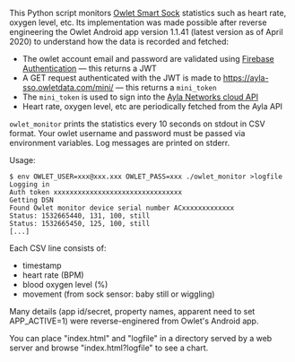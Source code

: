 This Python script monitors [Owlet Smart Sock](https://owletcare.com/)
statistics such as heart rate, oxygen level, etc. Its implementation was made
possible after reverse engineering the Owlet Android app version 1.1.41
(latest version as of April 2020) to understand how the data is recorded
and fetched:

* The owlet account email and password are validated using [Firebase Authentication](https://firebase.google.com/docs/auth) — this returns a JWT
* A GET request authenticated with the JWT is made to https://ayla-sso.owletdata.com/mini/ — this returns a `mini_token`
* The `mini_token` is used to sign into the [Ayla Networks cloud API](https://developer.aylanetworks.com/apibrowser/)
* Heart rate, oxygen level, etc are periodically fetched from the Ayla API

`owlet_monitor` prints the statistics every 10 seconds on stdout in CSV format.
Your owlet username and password must be passed via environment variables. Log
messages are printed on stderr.

Usage:

```
$ env OWLET_USER=xxx@xxx.xxx OWLET_PASS=xxx ./owlet_monitor >logfile
Logging in
Auth token xxxxxxxxxxxxxxxxxxxxxxxxxxxxxxxx
Getting DSN
Found Owlet monitor device serial number ACxxxxxxxxxxxxx
Status: 1532665440, 131, 100, still
Status: 1532665450, 125, 100, still
[...]
```

Each CSV line consists of:
* timestamp
* heart rate (BPM)
* blood oxygen level (%)
* movement (from sock sensor: baby still or wiggling)

Many details (app id/secret, property names, apparent need to set APP\_ACTIVE=1)
were reverse-enginered from Owlet's Android app.

You can place "index.html" and "logfile" in a directory served by a web server
and browse "index.html?logfile" to see a chart.
